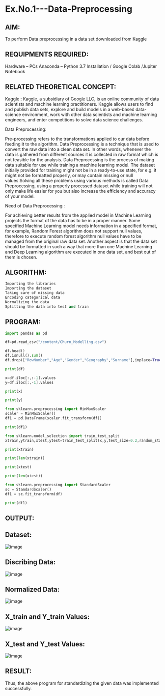 # Ex.No.1---Data-Preprocessing
## AIM:

To perform Data preprocessing in a data set downloaded from Kaggle

## REQUIPMENTS REQUIRED:
Hardware – PCs
Anaconda – Python 3.7 Installation / Google Colab /Jupiter Notebook

## RELATED THEORETICAL CONCEPT:

Kaggle :
Kaggle, a subsidiary of Google LLC, is an online community of data scientists and machine learning practitioners. Kaggle allows users to find and publish data sets, explore and build models in a web-based data-science environment, work with other data scientists and machine learning engineers, and enter competitions to solve data science challenges.

Data Preprocessing:

Pre-processing refers to the transformations applied to our data before feeding it to the algorithm. Data Preprocessing is a technique that is used to convert the raw data into a clean data set. In other words, whenever the data is gathered from different sources it is collected in raw format which is not feasible for the analysis.
Data Preprocessing is the process of making data suitable for use while training a machine learning model. The dataset initially provided for training might not be in a ready-to-use state, for e.g. it might not be formatted properly, or may contain missing or null values.Solving all these problems using various methods is called Data Preprocessing, using a properly processed dataset while training will not only make life easier for you but also increase the efficiency and accuracy of your model.

Need of Data Preprocessing :

For achieving better results from the applied model in Machine Learning projects the format of the data has to be in a proper manner. Some specified Machine Learning model needs information in a specified format, for example, Random Forest algorithm does not support null values, therefore to execute random forest algorithm null values have to be managed from the original raw data set.
Another aspect is that the data set should be formatted in such a way that more than one Machine Learning and Deep Learning algorithm are executed in one data set, and best out of them is chosen.


## ALGORITHM:
```python
Importing the libraries
Importing the dataset
Taking care of missing data
Encoding categorical data
Normalizing the data
Splitting the data into test and train
```
## PROGRAM:
```python
import pandas as pd

df=pd.read_csv("/content/Churn_Modelling.csv")

df.head()
df.isnull().sum()
df.drop(["RowNumber","Age","Gender","Geography","Surname"],inplace=True,axis=1)

print(df)

x=df.iloc[:,:-1].values
y=df.iloc[:,-1].values

print(x)

print(y)

from sklearn.preprocessing import MinMaxScaler
scaler = MinMaxScaler()
df1 = pd.DataFrame(scaler.fit_transform(df))

print(df1)

from sklearn.model_selection import train_test_split
xtrain,ytrain,xtest,ytest=train_test_split(x,y,test_size=0.2,random_state=2)

print(xtrain)

print(len(xtrain))

print(xtest)

print(len(xtest))

from sklearn.preprocessing import StandardScaler
sc = StandardScaler()
df1 = sc.fit_transform(df)

print(df1)
```
## OUTPUT:

## Dataset:
![image](https://user-images.githubusercontent.com/105230321/194619152-7f9a2e24-f0fd-4769-af46-00bc232d93ea.png)

## Discribing Data:
![image](https://user-images.githubusercontent.com/105230321/194619007-a37576e2-fcbe-4fec-b097-82ef5833e600.png)

## Normalized Data:
![image](https://user-images.githubusercontent.com/105230321/194619285-4bb13595-b742-4110-b4bd-e80038867668.png)

## X_train and Y_train Values:
![image](https://user-images.githubusercontent.com/105230321/194619356-acfe5c80-cd6b-4c8b-9abe-b82975b69e0a.png)

## X_test and Y_test Values:
![image](https://user-images.githubusercontent.com/105230321/194620100-5793af62-0c04-4690-ac4f-8efe4d4087b4.png)

## RESULT:
Thus, the above program for standardizing the given data was implemented successfully.

